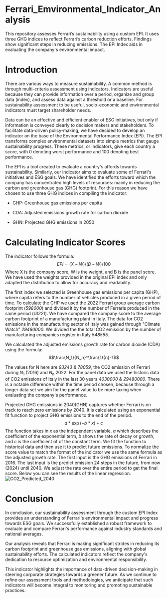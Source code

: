 # Ferrari_Emvironmental_Indicator_Analysis
This repository assesses Ferrari’s sustainability using a custom EPI. It uses three GHG indices to reflect Ferrari’s carbon reduction efforts. Findings show significant steps in reducing emissions. The EPI Index aids in evaluating the company's environmental impact.


# Introduction

There are various ways to measure sustainability. A common method is
through multi-criteria assessment using indicators. Indicators are
useful because they can provide information over a period, organize and
group data (index), and assess data against a threshold or a baseline.
For sustainability assessment to be useful, socio-economic and
environmental indicators must target shareholder needs.

Data can be an effective and efficient enabler of ESG initiatives, but
only if information is conveyed clearly to decision makers and
stakeholders. To facilitate data-driven policy-making, we have decided
to develop an indicator on the base of the Environmental Performance
Index (EPI). The EPI transforms complex environmental datasets into
simple metrics that gauge sustainability progress. These metrics, or
indicators, give each country a score, with 0 denoting worst performance
and 100 denoting best performance.

The EPI is a tool created to evaluate a country's affords towards
sustainability. Similarly, our indicator aims to evaluate some of
Ferrari's initiatives and ESG goals. We have identified the efforts
toward which the company has concentrated high levels of resources:
mainly in reducing the carbon and greenhouse gas (GHG) footprint. For
this reason we have chosen to use three GHG indices in compiling the
indicator:

-   GHP: Greenhouse gas emissions per capita

-   CDA: Adjusted emissions growth rate for carbon dioxide

-   GHN: Projected GHG emissions in 2050

# Calculating Indicator Scores

The indicator follows the formula: $$EPI = (X - W) / (B - W) / 100$$
Where X is the company score, W is the weight, and B is the panel score.
We have used the weights provided in the original EPI index and only
adapted the distribution to allow for accuracy and readability.

The first index we selected is Greenhouse gas emissions per capita
(GHP), where capita refers to the number of vehicles produced in a given
period of time. To calculate the GHP we used the 2022 Ferrari group
average carbon footprint (*598000*) and divided it by the number of
Ferraris produced in the same period (*13221*). We have compared the
company score to the average carbon footprint of a manufacturing plant
in Italy. The data for CO2 emissions in the manufacturing sector of
Italy was gained through \"Climate Watch\" *29480000*. We divided the
the total CO2 emission by the number of manufacturing companies register
in Italy *548565*.

We calculated the adjusted emissions growth rate for carbon dioxide
(CDA) using the formula: $$\frac{N_1}{N_n}^\frac{1}{n}-1$$

The values for N here are *93243 & 78059*, the CO2 emission of Ferrari
during $N_1$ (2016) and $N_n$ 2022. For the panel data we used the
historic data of CO2 emissions of Italy in the last 30 years *4030000 &
29480000*. There is a notable difference within the time period chosen,
because through a longer data set we aim for the panel value to be more
taxing when evaluating the company's performance.

Projected GHG emissions in 2040(GHN) captures whether Ferrari is on
track to reach zero emissions by 2040. It is calculated using an
exponential fit function to project GHG emissions to the end of the
period. $$a * \exp{(-b * x)} + c$$ The function takes in *x* as the
independent variable, *a* which describes the coefficient of the
exponential term, *b* shows the rate of decay or growth, and *c* is the
coefficient of of the constant term. We fit the function to historical
data and then use it to predict future emissions. To normalize the score
value to match the format of the indicator we use the same formula as
the adjusted growth rate. The first input is the GHG emissions of
Ferrari in 2016. The last input is the predict emission 24 steps in the
future, from now (2024) until 2040. We adjust the rate over the entire
period to get the final score. Below you can see the results of the
linear regression.
![CO2_Predicted_2040](https://github.com/NikolaKirilov/Ferrari_Emvironmental_Indicator_Analysis/assets/96425721/cec327d9-9d92-41e3-9c1c-b85810efea3b)
 

# Conclusion

In conclusion, our sustainability assessment through the custom EPI
Index provides an understanding of Ferrari's environmental impact and
progress towards ESG goals. We successfully established a robust
framework to evaluate and compare Ferrari's performance against industry
standards and national averages.

Our analysis reveals that Ferrari is making significant strides in
reducing its carbon footprint and greenhouse gas emissions, aligning
with global sustainability efforts. The calculated indicators reflect
the company's dedication to resource optimization and environmental
responsibility.

This indicator highlights the importance of data-driven decision-making
in steering corporate strategies towards a greener future. As we
continue to refine our assessment tools and methodologies, we anticipate
that such indicators will become integral to monitoring and promoting
sustainable practices.
